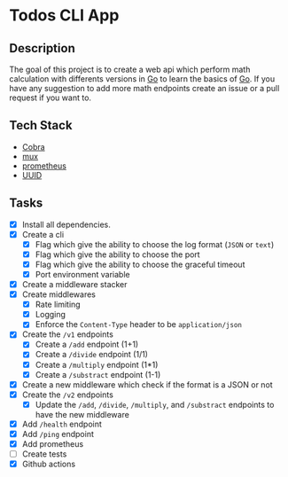 # Todos CLI App

## Description

The goal of this project is to create a web api which perform math calculation with differents versions in [Go](https://go.dev) to learn the basics of [Go](https://go.dev). If you have any suggestion to add more math endpoints create an issue or a pull request if you want to.

## Tech Stack

- [Cobra](https://cobra.dev)
- [mux](https://github.com/gorilla/mux)
- [prometheus](https://github.com/prometheus/client_golang)
- [UUID](https://github.com/google/uuid)

## Tasks

- [x] Install all dependencies.
- [x] Create a cli
  - [x] Flag which give the ability to choose the log format (`JSON` or `text`)
  - [x] Flag which give the ability to choose the port
  - [x] Flag which give the ability to choose the graceful timeout
  - [x] Port environment variable
- [x] Create a middleware stacker
- [x] Create middlewares
  - [x] Rate limiting
  - [x] Logging
  - [x] Enforce the `Content-Type` header to be `application/json`
- [x] Create the `/v1` endpoints
  - [x] Create a `/add` endpoint (1+1)
  - [x] Create a `/divide` endpoint (1/1)
  - [x] Create a `/multiply` endpoint (1*1)
  - [x] Create a `/substract` endpoint (1-1)
- [x] Create a new middleware which check if the format is a JSON or not
- [x] Create the `/v2` endpoints
  - [x] Update the `/add`, `/divide`, `/multiply`, and `/substract` endpoints to have the new middleware
- [x] Add `/health` endpoint
- [x] Add `/ping` endpoint
- [x] Add prometheus
- [ ] Create tests
- [x] Github actions

